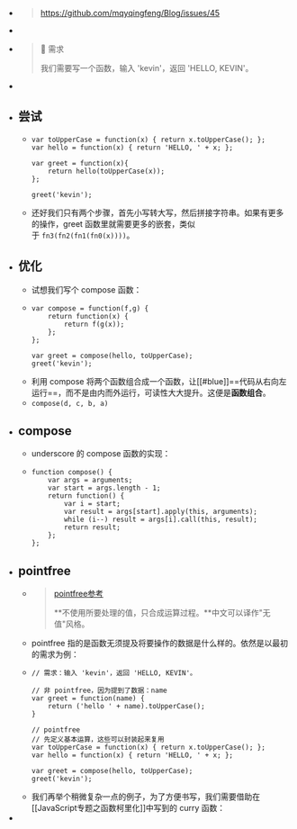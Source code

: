 - >https://github.com/mqyqingfeng/Blog/issues/45
-
- > 🌟 需求
  >
  > 我们需要写一个函数，输入 'kevin'，返回 'HELLO, KEVIN'。
-
- ## 尝试
	- ```
	  var toUpperCase = function(x) { return x.toUpperCase(); };
	  var hello = function(x) { return 'HELLO, ' + x; };
	  
	  var greet = function(x){
	      return hello(toUpperCase(x));
	  };
	  
	  greet('kevin');
	  ```
	- 还好我们只有两个步骤，首先小写转大写，然后拼接字符串。如果有更多的操作，greet 函数里就需要更多的嵌套，类似于 `fn3(fn2(fn1(fn0(x))))`。
- ## 优化
	- 试想我们写个 compose 函数：
	- ```
	  var compose = function(f,g) {
	      return function(x) {
	          return f(g(x));
	      };
	  };
	  
	  var greet = compose(hello, toUpperCase);
	  greet('kevin');
	  ```
	- 利用 compose 将两个函数组合成一个函数，让[[#blue]]==代码从右向左运行==，而不是由内而外运行，可读性大大提升。这便是**函数组合**。
	- `compose(d, c, b, a)`
- ## compose
	- underscore 的 compose 函数的实现：
	- ```
	  function compose() {
	      var args = arguments;
	      var start = args.length - 1;
	      return function() {
	          var i = start;
	          var result = args[start].apply(this, arguments);
	          while (i--) result = args[i].call(this, result);
	          return result;
	      };
	  };
	  ```
- ## pointfree
	- > [pointfree参考](https://www.ruanyifeng.com/blog/2017/03/pointfree.html)
	  >
	  >**不使用所要处理的值，只合成运算过程。**中文可以译作"无值"风格。
	- pointfree 指的是函数无须提及将要操作的数据是什么样的。依然是以最初的需求为例：
	- ```
	  // 需求：输入 'kevin'，返回 'HELLO, KEVIN'。
	  
	  // 非 pointfree，因为提到了数据：name
	  var greet = function(name) {
	      return ('hello ' + name).toUpperCase();
	  }
	  
	  // pointfree
	  // 先定义基本运算，这些可以封装起来复用
	  var toUpperCase = function(x) { return x.toUpperCase(); };
	  var hello = function(x) { return 'HELLO, ' + x; };
	  
	  var greet = compose(hello, toUpperCase);
	  greet('kevin');
	  ```
	- 我们再举个稍微复杂一点的例子，为了方便书写，我们需要借助在[[JavaScript专题之函数柯里化]]中写到的 curry 函数：
-